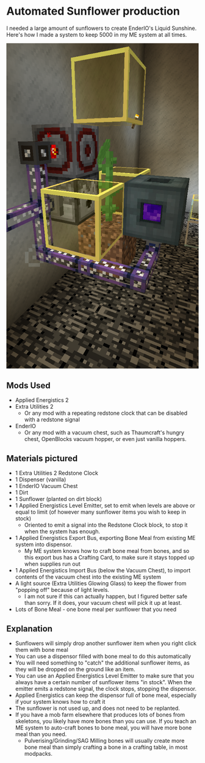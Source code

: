 # Automated Sunflower production

I needed a large amount of sunflowers to create EnderIO's Liquid Sunshine. Here's how I made a system to keep 5000 in my ME system at all times.

![alt text][screenshot]

## Mods Used

* Applied Energistics 2
* Extra Utilities 2
  * Or any mod with a repeating redstone clock that can be disabled with a redstone signal
* EnderIO 
  * Or any mod with a vacuum chest, such as Thaumcraft's hungry chest, OpenBlocks vacuum hopper, or even just vanilla hoppers.

## Materials pictured
* 1 Extra Utilities 2 Redstone Clock
* 1 Dispenser (vanilla)
* 1 EnderIO Vacuum Chest
* 1 Dirt
* 1 Sunflower (planted on dirt block)
* 1 Applied Energistics Level Emitter, set to emit when levels are above or equal to limit (of however many sunflower items you wish to keep in stock)
  * Oriented to emit a signal into the Redstone Clock block, to stop it when the system has enough.
* 1 Applied Energistics Export Bus, exporting Bone Meal from existing ME system into dispensor.
  * My ME system knows how to craft bone meal from bones, and so this export bus has a Crafting Card, to make sure it stays topped up when supplies run out
* 1 Applied Energistics Import Bus (below the Vacuum Chest), to import contents of the vacuum chest into the existing ME system
* A light source (Extra Utilities Glowing Glass) to keep the flower from "popping off" because of light levels. 
  * I am not sure if this can actually happen, but I figured better safe than sorry. If it does, your vacuum chest will pick it up at least.
* Lots of Bone Meal - one bone meal per sunflower that you need

## Explanation
* Sunflowers will simply drop another sunflower item when you right click them with bone meal
* You can use a dispensor filled with bone meal to do this automatically
* You will need something to "catch" the additional sunflower items, as they will be dropped on the ground like an item.
* You can use an Applied Energistics Level Emitter to make sure that you always have a certain number of sunflower items "in stock". When the emitter emits a redstone signal, the clock stops, stopping the dispensor.
* Applied Energistics can keep the dispensor full of bone meal, especially if your system knows how to craft it
* The sunflower is not used up, and does not need to be replanted.
* If you have a mob farm elsewhere that produces lots of bones from skeletons, you likely have more bones than you can use. If you teach an ME system to auto-craft bones to bone meal, you will have more bone meal than you need.
  * Pulverising/Grinding/SAG Milling bones will usually create more bone meal than simply crafting a bone in a crafting table, in most modpacks.


[screenshot]: ../Images/sunflower.png "Automated Sunflower screenshot"